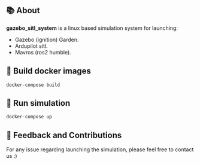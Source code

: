 ## 📚 About

**gazebo_sitl_system** is a linux based simulation system for launching: 

- Gazebo (ignition) Garden.
- Ardupilot sitl.
- Mavros (ros2 humble).

## 📝 Build docker images
```shell
docker-compose build
```
## 🚀 Run simulation 
```shell
docker-compose up
```

## 🤝 Feedback and Contributions

For any issue regarding launching the simulation, please feel free to contact us :)
